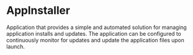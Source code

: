 # AppInstaller
Application that provides a simple and automated solution for managing application installs and updates.  The application can be configured to continuously monitor for updates and update the application files upon launch.
